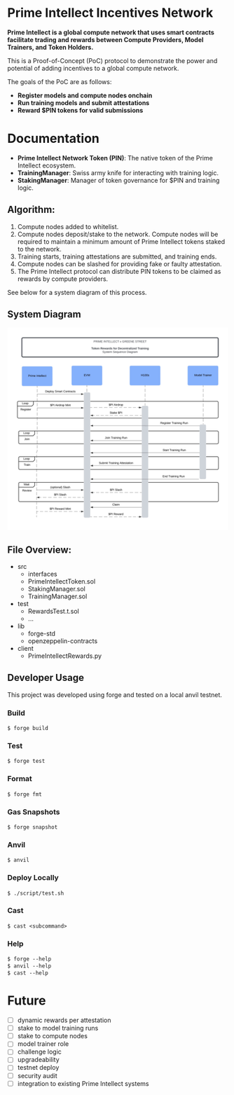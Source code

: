 # Prime Intellect Incentives Network

**Prime Intellect is a global compute network that uses smart contracts facilitate trading and rewards between Compute Providers, Model Trainers, and Token Holders.**

This is a Proof-of-Concept (PoC) protocol to demonstrate the power and potential of adding incentives to a global compute network.

The goals of the PoC are as follows:

-   **Register models and compute nodes onchain**
-   **Run training models and submit attestations**
-   **Reward $PIN tokens for valid submissions**

# Documentation

-   **Prime Intellect Network Token (PIN)**: The native token of the Prime Intellect ecosystem.
-   **TrainingManager**: Swiss army knife for interacting with training logic. 
-   **StakingManager**: Manager of token governance for $PIN and training logic.

## Algorithm:

1. Compute nodes added to whitelist.
2. Compute nodes deposit/stake to the network. Compute nodes will be required to maintain a minimum amount of Prime Intellect tokens staked to the network.
3. Training starts, training attestations are submitted, and training ends.
4. Compute nodes can be slashed for providing fake or faulty attestation.
5. The Prime Intellect protocol can distribute PIN tokens to be claimed as rewards by compute providers.

See below for a system diagram of this process.

## System Diagram

![systemDiagram](./documentation/systemDiagram.jpg)

## File Overview:

- src
  - interfaces
  - PrimeIntellectToken.sol
  - StakingManager.sol
  - TrainingManager.sol
- test
  - RewardsTest.t.sol
  - ...
- lib
  - forge-std
  - openzeppelin-contracts
- client
  - PrimeIntellectRewards.py

## Developer Usage

This project was developed using forge and tested on a local anvil testnet.

### Build

```shell
$ forge build
```

### Test

```shell
$ forge test
```

### Format

```shell
$ forge fmt
```

### Gas Snapshots

```shell
$ forge snapshot
```

### Anvil

```shell
$ anvil
```

### Deploy Locally

```shell
$ ./script/test.sh
```

### Cast

```shell
$ cast <subcommand>
```

### Help

```shell
$ forge --help
$ anvil --help
$ cast --help
```

# Future

- [ ] dynamic rewards per attestation
- [ ] stake to model training runs
- [ ] stake to compute nodes
- [ ] model trainer role
- [ ] challenge logic
- [ ] upgradeability
- [ ] testnet deploy
- [ ] security audit
- [ ] integration to existing Prime Intellect systems
